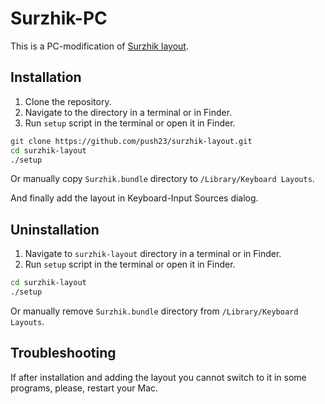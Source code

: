 # Surzhik-PC

This is a PC-modification of [Surzhik layout](https://github.com/push23/surzhik-layout).

## Installation

  1. Clone the repository.
  2. Navigate to the directory in a terminal or in Finder.
  3. Run `setup` script in the terminal or open it in Finder.

```bash
git clone https://github.com/push23/surzhik-layout.git
cd surzhik-layout
./setup
```

Or manually copy `Surzhik.bundle` directory to `/Library/Keyboard Layouts`.

And finally add the layout in Keyboard-Input Sources dialog.


## Uninstallation

  1. Navigate to `surzhik-layout` directory in a terminal or in Finder.
  2. Run `setup` script in the terminal or open it in Finder.

```bash
cd surzhik-layout
./setup
```

Or manually remove `Surzhik.bundle` directory from `/Library/Keyboard Layouts`.


## Troubleshooting

If after installation and adding the layout you cannot switch to it in some programs, please, restart your Mac.
